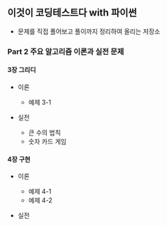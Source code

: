 ## 이것이 코딩테스트다 with 파이썬
* 문제를 직접 풀어보고 풀이까지 정리하여 올리는 저장소

### Part 2 주요 알고리즘 이론과 실전 문제
#### 3장 그리디 
* 이론 
  * 예제 3-1
  
* 실전
  * 큰 수의 법칙
  * 숫자 카드 게임
  
#### 4장 구현
* 이론
  * 예제 4-1
  * 예제 4-2

* 실전
